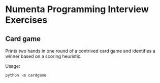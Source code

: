 Numenta Programming Interview Exercises
=======================================

Card game
---------

Prints two hands in one round of a contrived card game and identifies a
winner based on a scoring heuristic.

Usage:

```
python -m cardgame
```